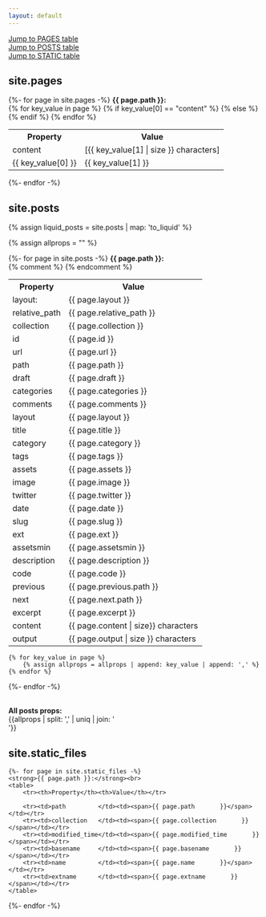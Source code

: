 ```yaml
---
layout: default
---
```


<a href="#pages-table">Jump to PAGES table</a><br>
<a href="#posts-table">Jump to POSTS table</a><br>
<a href="#static-table">Jump to STATIC table</a><br>

<div id="props">

<h2 id="pages-table" >site.pages</h2>
{%- for page in site.pages -%}
    <strong>{{ page.path }}:</strong><br>
    <table>
        <tr><th>Property</th><th>Value</th></tr>
        {% for key_value in page %}
        {% if key_value[0] == "content" %}
        <tr><td>content</td><td>[{{ key_value[1] | size }} characters]</td></tr>
        {% else %}
        <tr><td>{{ key_value[0] }}</td><td><span>{{ key_value[1] }}</span></td></tr>
        {% endif %}
        {% endfor %}
    </table>
{%- endfor -%}

<h2 id="posts-table">site.posts</h2>

{% assign liquid_posts = site.posts | map: 'to_liquid' %}

{% assign allprops = "" %}

{%- for page in site.posts -%}
    <strong>{{ page.path }}:</strong><br>
    <table>
        <tr><th>Property</th><th>Value</th></tr>
        <tr><td>layout: </td><td><span>{{ page.layout }}</span></td></tr>
        <tr><td>relative_path </td><td><span>{{ page.relative_path }}</span></td></tr>
        <tr><td>collection    </td><td><span>{{ page.collection    }}</span></td></tr>
        <tr><td>id            </td><td><span>{{ page.id            }}</span></td></tr>
        <tr><td>url           </td><td><span>{{ page.url           }}</span></td></tr>
        <tr><td>path          </td><td><span>{{ page.path          }}</span></td></tr>
        <tr><td>draft         </td><td><span>{{ page.draft         }}</span></td></tr>
        <tr><td>categories    </td><td><span>{{ page.categories    }}</span></td></tr>
        <tr><td>comments      </td><td><span>{{ page.comments      }}</span></td></tr>
        <tr><td>layout        </td><td><span>{{ page.layout        }}</span></td></tr>
        <tr><td>title         </td><td><span>{{ page.title         }}</span></td></tr>
        <tr><td>category      </td><td><span>{{ page.category      }}</span></td></tr>
        <tr><td>tags          </td><td><span>{{ page.tags          }}</span></td></tr>
        <tr><td>assets        </td><td><span>{{ page.assets        }}</span></td></tr>
        <tr><td>image         </td><td><span>{{ page.image         }}</span></td></tr>
        <tr><td>twitter       </td><td><span>{{ page.twitter       }}</span></td></tr>
        <tr><td>date          </td><td><span>{{ page.date          }}</span></td></tr>
        <tr><td>slug          </td><td><span>{{ page.slug          }}</span></td></tr>
        <tr><td>ext           </td><td><span>{{ page.ext           }}</span></td></tr>
        <tr><td>assetsmin     </td><td><span>{{ page.assetsmin     }}</span></td></tr>
        <tr><td>description   </td><td><span>{{ page.description   }}</span></td></tr>
        <tr><td>code          </td><td><span>{{ page.code          }}</span></td></tr>
        <tr><td>previous      </td><td><span>{{ page.previous.path }}</span></td></tr>
        <tr><td>next          </td><td><span>{{ page.next.path     }}</span></td></tr>
        <tr><td>excerpt       </td><td><span>{{ page.excerpt       }}</span></td></tr>
        <tr><td>content       </td><td><span>{{ page.content | size}} characters</span></td></tr>
        <tr><td>output        </td><td><span>{{ page.output | size }} characters</span></td></tr>
        {% comment %}
        {% endcomment %}
    </table>

    {% for key_value in page %}
        {% assign allprops = allprops | append: key_value | append: ',' %}
    {% endfor %}
    
{%- endfor -%}

<br /><strong>All posts props:</strong><br />
{{allprops | split: ',' | uniq | join: '<br />'}}

<h2 id="static-table">site.static_files</h2>
    
    {%- for page in site.static_files -%}
    <strong>{{ page.path }}:</strong><br>
    <table>
        <tr><th>Property</th><th>Value</th></tr>

        <tr><td>path         </td><td><span>{{ page.path       }}</span></td></tr>
        <tr><td>collection   </td><td><span>{{ page.collection       }}</span></td></tr>
        <tr><td>modified_time</td><td><span>{{ page.modified_time       }}</span></td></tr>
        <tr><td>basename     </td><td><span>{{ page.basename       }}</span></td></tr>
        <tr><td>name         </td><td><span>{{ page.name       }}</span></td></tr>
        <tr><td>extname      </td><td><span>{{ page.extname       }}</span></td></tr>
    </table>
{%- endfor -%}

</div>